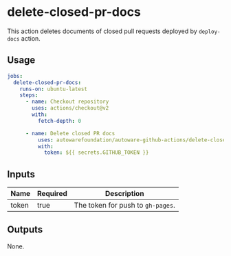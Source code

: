 # delete-closed-pr-docs

This action deletes documents of closed pull requests deployed by `deploy-docs` action.

## Usage

```yaml
jobs:
  delete-closed-pr-docs:
    runs-on: ubuntu-latest
    steps:
      - name: Checkout repository
        uses: actions/checkout@v2
        with:
          fetch-depth: 0

      - name: Delete closed PR docs
          uses: autowarefoundation/autoware-github-actions/delete-closed-pr-docs@tier4/proposal
          with:
            token: ${{ secrets.GITHUB_TOKEN }}
```

## Inputs

| Name  | Required | Description                       |
| ----- | -------- | --------------------------------- |
| token | true     | The token for push to `gh-pages`. |

## Outputs

None.
